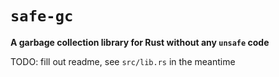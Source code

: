 # `safe-gc`

**A garbage collection library for Rust without any `unsafe` code**

TODO: fill out readme, see `src/lib.rs` in the meantime
